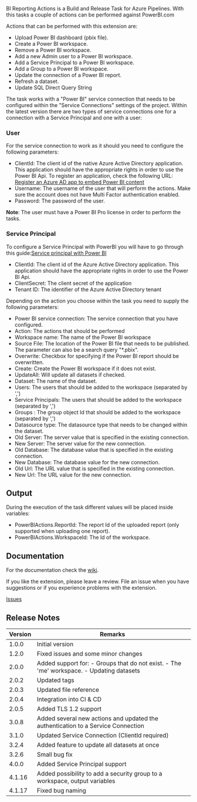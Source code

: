 BI Reporting Actions is a Build and Release Task for Azure Pipelines. With this tasks a couple of actions can be performed against PowerBI.com

Actions that can be performed with this extension are:
* Upload Power BI dashboard (pbix file).
* Create a Power BI workspace.
* Remove a Power BI workspace.
* Add a new Admin user to a Power BI workspace.
* Add a Service Principal to a Power BI workspace.
* Add a Group to a Power BI workspace.
* Update the connection of a Power BI report.
* Refresh a dataset.
* Update SQL Direct Query String

The task works with a "Power BI" service connection that needs to be configured within the "Service Connections" settings of the project. Within the latest version there are two types of service connections one for a connection with a Service Principal and one with a user:

### User

For the service connection to work as it should you need to configure the following parameters:

* ClientId: The client id of the native Azure Active Directory application. This application should have the appropriate rights in order to use the Power BI Api. To register an application, check the following URL: [Register an Azure AD app to embed Power BI content](https://docs.microsoft.com/en-us/power-bi/developer/register-app)
* Username: The username of the user that will perform the actions. Make sure the account does not have Multi Factor authentication enabled.
* Password: The password of the user.

**Note**: The user must have a Power BI Pro license in order to perform the tasks.

### Service Principal

To configure a Service Principal with PowerBI you will have to go through this guide:[Service principal with Power BI](https://docs.microsoft.com/en-us/power-bi/developer/embed-service-principal)

* ClientId: The client id of the Azure Active Directory application. This application should have the appropriate rights in order to use the Power BI Api.
* ClientSecret: The client secret of the application
* Tenant ID: The identifier of the Azure Active Directory tenant 

Depending on the action you choose within the task you need to supply the following parameters:
* Power BI service connection: The service connection that you have configured.
* Action: The actions that should be performed
* Workspace name: The name of the Power BI workspace
* Source File: The location of the Power BI file that needs to be published. The parameter can also be a search query "*.pbix".
* Overwrite: Checkbox for specifying if the Power BI report should be overwritten.
* Create: Create the Power BI workspace if it does not exist. 
* UpdateAll: Will update all datasets if checked.
* Dataset: The name of the dataset.
* Users: The users that should be added to the workspace (separated by ',')
* Service Principals: The users that should be added to the workspace (separated by ',')
* Groups : The group object Id that should be added to the workspace (separated by ',')
* Datasource type: The datasource type that needs to be changed within the dataset.
* Old Server: The server value that is specified in the existing connection.
* New Server: The server value for the new connection.
* Old Database: The database value that is specified in the existing connection.
* New Database: The database value for the new connection.
* Old Url: The URL value that is specified in the existing connection.
* New Url: The URL value for the new connection.

## Output

During the execution of the task different values will be placed inside variables:

* PowerBIActions.ReportId: The report Id of the uploaded report (only supported when uploading one report).
* PowerBIActions.WorkspaceId: The Id of the workspace.

## Documentation

For the documentation check the [wiki](https://github.com/MaikvanderGaag/msft-extensions/wiki).

If you like the extension, please leave a review. File an issue when you have suggestions or if you experience problems with the extension.

[Issues](https://github.com/MaikvanderGaag/msft-extensions/issues)

## Release Notes

| Version | Remarks                             |  
|---------|-------------------------------------|
| 1.0.0   | Initial version                     |
| 1.2.0   | Fixed issues and some minor changes |
| 2.0.0   | Added support for: - Groups that do not exist. - The 'me' workspace. - Updating datasets |
| 2.0.2   | Updated tags |
| 2.0.3   | Updated file reference |
| 2.0.4   | Integration into CI & CD |
| 2.0.5   | Added TLS 1.2 support |
| 3.0.8   | Added several new actions and updated the authentication to a Service Connection|
| 3.1.0   | Updated Service Connection (ClientId required)|
| 3.2.4   | Added feature to update all datasets at once|
| 3.2.6   | Small bug fix |
| 4.0.0   | Added Service Principal support  |
| 4.1.16  | Added possibility to add a security group to a workspace, output variables |
| 4.1.17  | Fixed bug naming |
